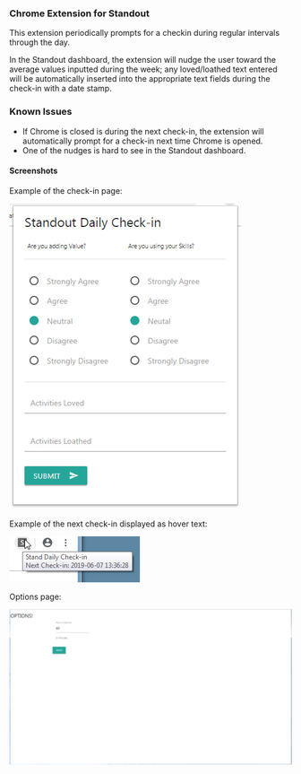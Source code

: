 ### Chrome Extension for Standout
This extension periodically prompts for a checkin during regular intervals through the day.  

In the Standout dashboard, the extension will nudge the user toward the average values inputted during the week; any loved/loathed text entered will be automatically inserted into the appropriate text fields during the check-in with a date stamp.

### Known Issues
* If Chrome is closed is during the next check-in, the extension will automatically prompt for a check-in next time Chrome is opened.
* One of the nudges is hard to see in the Standout dashboard.

#### Screenshots

Example of the check-in page:

![Example checking page](Screenshots/Popup_screenshot.png "Example checking page")

Example of the next check-in displayed as hover text:

![Example of hover text](Screenshots/NextCheckIn-Popup.png "Example of hover text")

Options page:

![Options page](Screenshots/Options_page.png "Options page")
